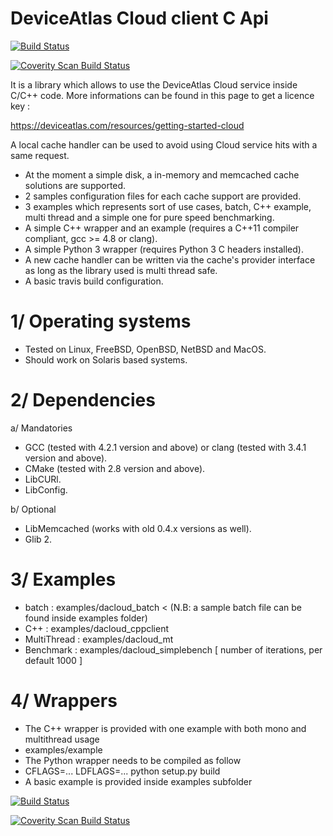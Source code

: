 DeviceAtlas Cloud client C Api
==============================

[![Build Status](https://travis-ci.org/devnexen/deviceatlas-cloud-c.svg?branch=master)](https://travis-ci.org/devnexen/deviceatlas-cloud-c)

<a href="https://scan.coverity.com/projects/device-atlas-cloud-c">
  <img alt="Coverity Scan Build Status"
       src="https://scan.coverity.com/projects/6557/badge.svg"/>
</a>

It is a library which allows to use the DeviceAtlas Cloud service inside C/C++ code.
More informations can be found in this page to get a licence key :

https://deviceatlas.com/resources/getting-started-cloud

A local cache handler can be used to avoid using Cloud service hits with a same request.

- At the moment a simple disk, a in-memory and memcached cache solutions are supported.
- 2 samples configuration files for each cache support are provided.
- 3 examples which represents sort of use cases, batch, C++ example, multi thread and a simple one for pure speed benchmarking.
- A simple C++ wrapper and an example (requires a C++11 compiler compliant, gcc >= 4.8 or clang).
- A simple Python 3 wrapper (requires Python 3 C headers installed).
- A new cache handler can be written via the cache's provider interface as long as the library used is multi thread safe.
- A basic travis build configuration.

1/ Operating systems
====================

* Tested on Linux, FreeBSD, OpenBSD, NetBSD and MacOS. 
* Should work on Solaris based systems.

2/ Dependencies
===============

a/ Mandatories

* GCC (tested with 4.2.1 version and above) or clang (tested with 3.4.1 version and above).
* CMake (tested with 2.8 version and above).
* LibCURl.
* LibConfig.

b/ Optional

* LibMemcached (works with old 0.4.x versions as well).
* Glib 2.

3/ Examples
===========

- batch       : examples/dacloud_batch <configuration file path> < <file of user agents> (N.B: a sample batch file can be found inside examples folder)
- C++         : examples/dacloud_cppclient <configuration file path> <user-agent>
- MultiThread : examples/dacloud_mt <configuration file path>
- Benchmark   : examples/dacloud_simplebench <configuration file path> [ number of iterations, per default 1000 ]

4/ Wrappers
===========

- The C++ wrapper is provided with one example with both mono and multithread usage
- examples/example <configuration file path>
- The Python wrapper needs to be compiled as follow
- CFLAGS=... LDFLAGS=... python setup.py build
- A basic example is provided inside examples subfolder

[![Build Status](https://travis-ci.org/devnexen/deviceatlas-cloud-c.svg?branch=master)](https://travis-ci.org/devnexen/deviceatlas-cloud-c)

<a href="https://scan.coverity.com/projects/device-atlas-cloud-c">
  <img alt="Coverity Scan Build Status"
       src="https://scan.coverity.com/projects/6557/badge.svg"/>
</a>
